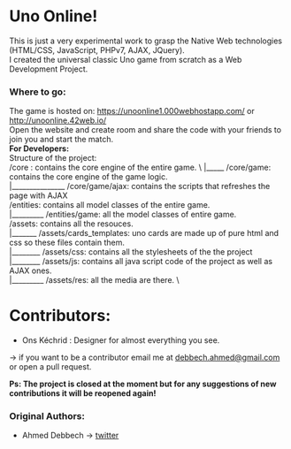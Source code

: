 # Uno Online!
This is just a very experimental work to grasp the Native Web technologies (HTML/CSS, JavaScript, PHPv7, AJAX, JQuery). \
I created the universal classic Uno game from scratch as a Web Development Project.

### Where to go:
The game is hosted on: https://unoonline1.000webhostapp.com/ or http://unoonline.42web.io/ \
Open the website and create room and share the code with your friends to join you and start the match. \
**For Developers:** \
Structure of the project: \
/core : contains the core engine of the entire game. \ 
|_____ /core/game: contains the core engine of the game logic. \
|_______________ /core/game/ajax: contains the scripts that refreshes the page with AJAX \
/entities: contains all model classes of the entire game. \
|_________ /entities/game: all the model classes of entire game. \
/assets: contains all the resouces. \
|_______ /assets/cards_templates: uno cards are made up of pure html and css so these files contain them. \
|________ /assets/css: contains all the stylesheets of the the project \
|________ /assets/js: contains all java script code of the project as well as AJAX ones. \
|_________ /assets/res: all the media are there. \

# Contributors:
* Ons Kéchrid : Designer for almost everything you see.

 -> if you want to be a contributor email me at debbech.ahmed@gmail.com or open a pull request.

**Ps: The project is closed at the moment but for any suggestions of new contributions it will be reopened again!** 

### Original Authors: 
* Ahmed Debbech -> [twitter](https://twitter.com/AhmedDebb)


